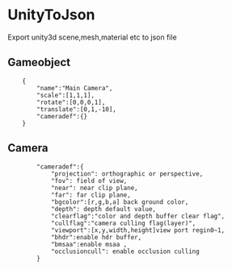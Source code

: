 # UnityToJson
Export unity3d scene,mesh,material etc to json file

## Gameobject
		{
			"name":"Main Camera",
			"scale":[1,1,1],
			"rotate":[0,0,0,1],
			"translate":[0,1,-10],
			"cameradef":{}
        }

## Camera

			"cameradef":{
				"projection": orthographic or perspective,
				"fov": field of view,
				"near": near clip plane,
				"far": far clip plane,
				"bgcolor":[r,g,b,a] back ground color,
				"depth": depth default value,
				"clearflag":"color and depth buffer clear flag",
				"cullflag":"camera culling flag(layer)",
				"viewport":[x,y,width,height]view port regin0~1,
				"bhdr":enable hdr buffer,
				"bmsaa":enable msaa ,
				"occlusioncull": enable occlusion culling
			}
